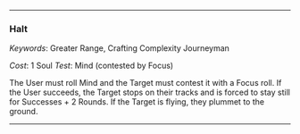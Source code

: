 ___

### Halt

*Keywords*: Greater Range, Crafting Complexity Journeyman

*Cost*: 1 Soul
*Test*: Mind (contested by Focus)

The User must roll Mind and the Target must contest it with a Focus roll. If the User succeeds, the Target stops on their tracks and is forced to stay still for Successes + 2 Rounds. If the Target is flying, they plummet to the ground.

___